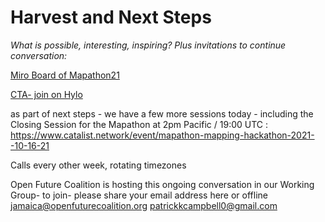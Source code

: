 # Harvest and Next Steps

_What is possible, interesting, inspiring? Plus invitations to continue conversation:_

[Miro Board of Mapathon21](https://miro.com/app/board/o9J_lw9yLts=/?invite_link_id=799777389469)

[CTA- join on Hylo](https://www.hylo.com/groups/collaborative-technology-alliance/join/Ns3yUfMuTV)

as part of next steps - we have a few more sessions today - including the Closing Session for the Mapathon at 2pm Pacific / 19:00 UTC : https://www.catalist.network/event/mapathon-mapping-hackathon-2021--10-16-21

Calls every other week, rotating timezones

Open Future Coalition is hosting this ongoing conversation in our Working Group- to join- please share your email address here or offline jamaica@openfuturecoalition.org patrickkcampbell0@gmail.com